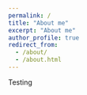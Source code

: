 ```yaml
---
permalink: /
title: "About me"
excerpt: "About me"
author_profile: true
redirect_from: 
  - /about/
  - /about.html
---
```


Testing 
